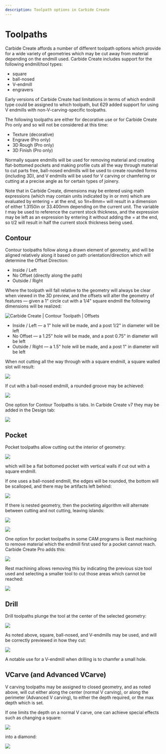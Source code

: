 ```yaml
---
description: Toolpath options in Carbide Create
---
```


# Toolpaths

Carbide Create affords a number of different toolpath options which provide for a wide variety of geometries which may be cut away from material depending on the endmill used. Carbide Create includes support for the following endmill/tool types:

* square
* ball-nosed
* V-endmill
* engravers

Early versions of Carbide Create had limitations in terms of which endmill type could be assigned to which toolpath, but 629 added support for using V endmills with non-V-carving-specific toolpaths.

The following toolpaths are either for decorative use or for Carbide Create Pro only and so will not be considered at this time:

* Texture (decorative)
* Engrave (Pro only)
* 3D Rough (Pro only)
* 3D Finish (Pro only)

Normally square endmills will be used for removing material and creating flat-bottomed pockets and making profile cuts all the way through material to cut parts free, ball-nosed endmills will be used to create rounded forms (including 3D), and V endmills will be used for V carving or chamfering or cutting at a precise angle as for certain types of joinery.

Note that in Carbide Create, dimensions may be entered using math expressions (which may contain units indicated by in or mm) which are evaluated by entering = at the end, so 1in+8mm= will result in a dimension of either 1.3150in or 33.400mm depending on the current unit. The variable _t_ may be used to reference the current stock thickness, and the expression may be left as an expression by entering it without adding the = at the end, so t/2 will result in half the current stock thickness being used.

## Contour

Contour toolpaths follow along a drawn element of geometry, and will be aligned relatively along it based on path orientation/direction which will determine the Offset Direction:

* Inside / Left
* No Offset (directly along the path)
* Outside / Right

Where the toolpath will fall relative to the geometry will always be clear when viewed in the 3D preview, and the offsets will alter the geometry of features — given a 1" circle cut with a 1/4" square endmill the following dimensions will be realized:

![Carbide Create | Contour Toolpath | Offsets](<.gitbook/assets/image (91).png>)

* Inside / Left — a 1" hole will be made, and a post 1/2" in diameter will be left
* No Offset — a 1.25" hole will be made, and a post 0.75" in diameter will be left
* Outside / Right — a 1.5" hole will be made, and a post 1" in diameter will be left

When not cutting all the way through with a square endmill, a square walled slot will result:

![](<.gitbook/assets/image (90).png>)

If cut with a ball-nosed endmill, a rounded groove may be achieved:

![](<.gitbook/assets/image (89).png>)

One option for Contour Toolpaths is tabs. In Carbide Create v7 they may be added in the Design tab:

![](<.gitbook/assets/image (122) (1).png>)

## Pocket

Pocket toolpaths allow cutting out the interior of geometry:

![](<.gitbook/assets/image (119) (1) (1) (1) (1) (1).png>)

which will be a flat bottomed pocket with vertical walls if cut out with a square endmill.

If one uses a ball-nosed endmill, the edges will be rounded, the bottom will be scalloped, and there may be artifacts left behind:

![](<.gitbook/assets/image (114) (1) (1) (1) (1).png>)

If there is nested geometry, then the pocketing algorithm will alternate between cutting and not cutting, leaving islands:

![](<.gitbook/assets/image (121) (1) (1) (1) (1) (1) (1).png>)

![](<.gitbook/assets/image (116) (1) (1) (1) (1).png>)

One option for pocket toolpaths in some CAM programs is Rest machining to remove material which the endmill first used for a pocket cannot reach. Carbide Create Pro adds this:

![](<.gitbook/assets/image (123) (1).png>)

Rest machining allows removing this by indicating the previous size tool used and selecting a smaller tool to cut those areas which cannot be reached:

![](<.gitbook/assets/image (129).png>)

## Drill

Drill toolpaths plunge the tool at the center of the selected geometry:

![](<.gitbook/assets/image (116) (1) (1) (1).png>)

As noted above, square, ball-nosed, and V-endmills may be used, and will be correctly previewed in how they cut:

![](<.gitbook/assets/image (120) (1) (1) (1) (1).png>)

A notable use for a V-endmill when drilling is to chamfer a small hole.

## VCarve (and Advanced VCarve)

V carving toolpaths may be assigned to closed geometry, and as noted above, will cut either along the center (normal V carving), or along the perimeter (Advanced V carving), to either the depth required, or the max depth which is set.

If one limits the depth on a normal V carve, one can achieve special effects such as changing a square:

![](<.gitbook/assets/image (116) (1) (1).png>)

into a diamond:

![](<.gitbook/assets/image (113) (1).png>)
